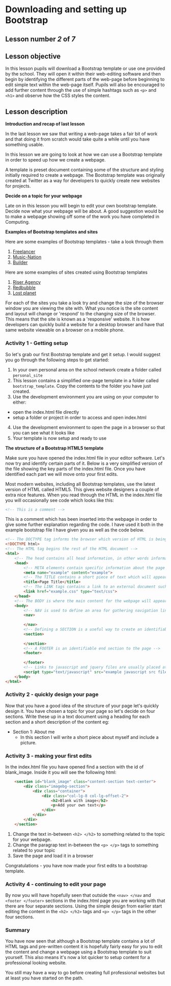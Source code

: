 # Downloading and setting up Bootstrap

## Lesson number *2* of *7*

## Lesson objective

In this lesson pupils will download a Bootstrap template or use one provided by the school.  They will open it within their web-editing software and then begin by identifying the different parts of the web-page before beginning to edit simple text within the web-page itself. Pupils will also be encouraged to add further content through the use of simple hashtags such as `<p>` and `<h1>` and observe how the CSS styles the content.

## Lesson description

**Introduction and recap of last lesson**

In the last lesson we saw that writing a web-page takes a fair bit of work and that doing it from scratch would take quite a while until you have something usable.

In this lesson we are going to look at how we can use a Bootstrap template in order to speed up how we create a webpage.

A template is preset document containing some of the structure and styling initially required to create a webpage.  The Bootstrap template was originally created at Twitter as a way for developers to quickly create new websites for projects.

**Decide on a topic for your webpage**

Late on in this lesson you will begin to edit your own bootstrap template.  Decide now what your webpage will be about.  A good suggestion would be to make a webpage showing off some of the work you have completed in Computing.

**Examples of Bootstrap templates and sites**

Here are some examples of Bootstrap templates - take a look through them

1. [Freelancer](http://startbootstrap.com/freelancer)
2. [Music-Nation](https://wrapbootstrap.com/theme/music-nation-responsive-dark-template-WB07K727X)
3. [Builder](http://themes.orange-idea.com/?theme=builder)

Here are some examples of sites created using Bootstrap templates

1. [Riser Agency](http://www.riseragency.com)
2. [Redbubble](http://www.redbubble.com)
3. [Lost planet](http://www.lostplanetthegame.com)

For each of the sites you take a look try and change the size of the browser window you are viewing the site with.  What you notice is the site content and layout will change or 'respond' to the changing size of the browser.  This means that the site is known as a 'responsive' website.  It is how developers can quickly build a website for a desktop browser and have that same website viewable on a browser on a mobile phone.

### Activity 1 - Getting setup

So let's grab our first Bootstrap template and get it setup.  I would suggest you go through the following steps to get started:

1. In your own personal area on the school network create a folder called `personal_site`
2. This lesson contains a simplified one-page template in a folder called `bootstrap_template`.  Copy the contents to the folder you have just created.
3. Use the development environment you are using on your computer to either:
  - open the index.html file directly
  - setup a folder or project in order to access and open index.html
4. Use the development environment to open the page in a browser so that you can see what it looks like
5. Your template is now setup and ready to use

**The structure of a Bootstrap HTML5 template**

Make sure you have opened the index.html file in your editor software.  Let's now try and identify certain parts of it.  Below is a very simplified version of the file showing the key parts of the index.html file.  Once you have identified each part we will move onto your first edits.

Most modern websites, including all Bootstrap templates, use the latest version of HTML called HTML5.  This gives website designers a couple of extra nice features.  When you read through the HTML in the index.html file you will occasionally see code which looks like this:
```html
<!-- This is a comment -->
```
This is a comment which has been inserted into the webpage in order to give some further explanation regarding the code.  I have used it both in the example bootstrap file I have given you as well as the code below.

```html
<!-- The DOCTYPE tag informs the browser which version of HTML is being used - in this case version 5 -->
<!DOCTYPE html>
<!-- The HTML tag begins the rest of the HTML document -->
<html>
	<!-- The head contains all head information, in other words information about the page -->
	<head>
		<!-- META elements contain specific information about the page including things such as page information, keywords and author -->
		<meta name="example" content="example">
		<!-- The TITLE contains a short piece of text which will appear in the browser's main toolbar at the top or within the tab toolbar-->
		<title>Page Title</title>
		<!-- The LINK tags contains a link to an external document such as a CSS file which provides formatting styles to the HTML -->
		<link href="example.css" type="text/css">
	</head>
	<!-- The BODY is where the main content for the webpage will appear -->
	<body>
		<!-- NAV is used to define an area for gathering navigation links for a page.  You would use it for the toolbar -->
		<nav>
		
		</nav>
		<!-- Defining a SECTION is a useful way to create an identifiable area within a page.  You would commonly use an id selector to name it and a class selector to apply a style -->
		<section>
		
		</section>
		<!-- A FOOTER is an identifiable end section to the page -->
		<footer>
		
		</footer>
		<!-- Links to javascript and jquery files are usually placed at the end of the body section -->
		<script type="text/javascript" src="example javascript src file"></script>
	</body>
</html>
```
### Activity 2 - quickly design your page

Now that you have a good idea of the structure of your page let's quickly design it.  You have chosen a topic for your page so let's decide on four sections.  Write these up in a text document using a heading for each section and a short description of the content eg:

- Section 1: About me
  * In this section I will write a short piece about myself and include a picture.

### Activity 3 - making your first edits

In the index.html file you have opened find a section with the id of blank_image.  Inside it you will see the following html:

```html
    <section id="blank_image" class="content-section text-center">
        <div class="imagebg-section">
            <div class="container">
                <div class="col-lg-8 col-lg-offset-2">
                    <h2>Blank with image</h2>
                    <p>Add your own text</p>
                </div>
            </div>
        </div>
    </section>
```
1. Change the text in-between `<h2> </h2>` to something related to the topic for your webpage.
2. Change the paragrap text in-between the `<p> </p>` tags to something related to your topic
3. Save the page and load it in a browser

Congratulations - you have now made your first edits to a bootstrap template.

### Activity 4 - continuing to edit your page

By now you will have hopefully seen that outside the `<nav> </nav` and `<footer </footer>` sections in the index.html page you are working with that there are four separate sections.  Using the simple design from earlier start editing the content in the `<h2> </h2>` tags and `<p> </p>` tags in the other four sections.

### Summary

You have now seen that although a Bootstrap template contains a lot of HTML tags and pre-written content it is hopefully fairly easy for you to edit the content and change a webpage using a Bootstrap template to suit yourself.  This also means it's now a lot quicker to setup content for a professional looking website.

You still may have a way to go before creating full professional websites but at least you have started on the path.